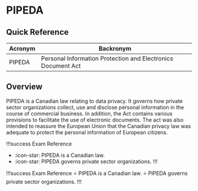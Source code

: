 # PIPEDA

## Quick Reference

| Acronym | Backronym |
| - | - |
| PIPEDA | Personal Information Protection and Electronics Document Act |

## Overview

PIPEDA is a Canadian law relating to data privacy. It governs how private sector organizations collect, use and disclose personal information in the course of commercial business. In addition, the Act contains various provisions to facilitate the use of electronic documents. The act was also intended to reassure the European Union that the Canadian privacy law was adequate to protect the personal information of European citizens.

!!!success Exam Reference
- :icon-star: PIPEDA is a Canadian law.
- :icon-star: PIPEDA governs private sector organizations.
!!!

!!!success Exam Reference
:star: PIPEDA is a Canadian law.
:star: PIPEDA governs private sector organizations.
!!!
